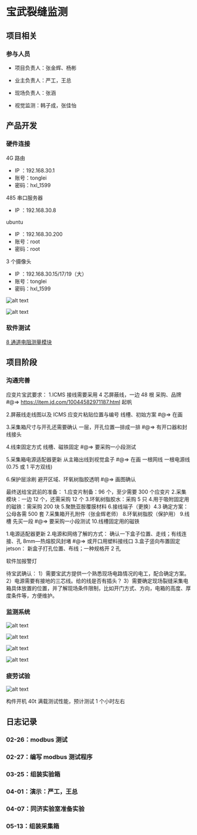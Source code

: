 # 宝武裂缝监测

## 项目相关

### 参与人员

- 项目负责人：张金辉、杨彬

- 业主负责人：严工，王总

- 现场负责人：张涵

- 视觉监测：韩子成，张佳怡

## 产品开发

### 硬件连接

4G 路由

- IP ：192.168.30.1
- 账号：tonglei
- 密码：hxl_1599

485 串口服务器

- IP ：192.168.30.8

ubuntu

- IP ：192.168.30.200
- 账号：root
- 密码：root

3 个摄像头

- IP ：192.168.30.15/17/19（大）
- 账号：tonglei
- 密码：hxl_1599

![alt text](./img/buju.png)

![alt text](img/image-7.png)

### 软件测试

[8 通道电阻测量模块](../../../work/devices/ZH-T08R-14N1/strain-8R)

## 项目阶段

### 沟通完善

应变片宝武要求：
1.ICMS 接线需要采用 4 芯屏蔽线，一边 48 根
采购、品牌
#@=> https://item.jd.com/10044582971187.html 起帆

2.屏蔽线走线图以及 ICMS 应变片粘贴位置与编号
线槽、初始方案
#@=> 在画

3.采集箱尺寸与开孔还需要确认
一层，开孔位置—排成一排
#@=> 有开口器和封线接头

4.线束固定方式
线槽、磁铁固定
#@=> 要采购一小段测试

5.采集箱电源适配器更新
从主箱出线到视觉盒子
#@=> 在画 一根网线 一根电源线(0.75 或 1 平方双线)

6.保护层涂刷
避开区域、环氧树脂胶透明
#@=> 画图确认

最终送给宝武前的准备： 1.应变片制备：96 个，至少需要 300 个应变片 2.采集模块：一边 12 个，还需采购 12 个 3.环氧树脂胶水：采购 5 只 4.用于吸附固定用的磁铁：需采购 200 块 5.聚酰亚胺覆膜材料 6.接线端子（更换）4.3 确定方案：公母各需 500 套 7.采集箱开孔附件（张金辉老师） 8.环氧树脂胶（保护用） 9.线槽 先买一段
#@=> 要采购一小段测试 10.线槽固定用的磁铁

1.电源适配器更新 2.电源和网络了解的方式：
确认一下盒子位置、走线；有线连接、孔 8mm—热熔胶风封堵
#@=> 或开口用塑料接线口 3.盒子竖向布置固定 jetson：
新盒子打孔位置、布线；一种规格开 2 孔

软件加报警灯

待宝武确认：
1）需要宝武方提供一个熟悉现场电路情况的电工，配合确定方案。
2）电源需要有接地的三芯线。给的线是否有插头？
3）需要确定现场裂缝采集电箱具体放置的位置，并了解现场条件限制，比如开门方式、方向，电箱的高度、厚度条件等，方便维护。

### 监测系统

![alt text](img/image-8.png)

![alt text](img/image-5.png)

![alt text](img/image-3.png)

![alt text](img/image-4.png)

### 疲劳试验

![alt text](img/image-6.png)

构件开机 40t 满载测试性能，预计测试 1 个小时左右

## 日志记录

### 02-26：modbus 测试

### 02-27：编写 modbus 测试程序

### 03-25：组装实验箱

### 04-01：演示：严工，王总

### 04-07：同济实验室准备实验

### 05-13：组装采集箱
